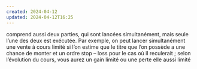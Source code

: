```yaml
---
created: 2024-04-12
updated: 2024-04-12T16:25
---
```

comprend aussi deux parties, qui sont lancées simultanément, mais seule l’une des deux est exécutée. Par exemple, on peut lancer simultanément une vente à cours limité si l’on estime que le titre que l’on possède a une chance de monter et un ordre stop – loss pour le cas où il reculerait ; selon l’évolution du cours, vous aurez un gain limité ou une perte elle aussi limité